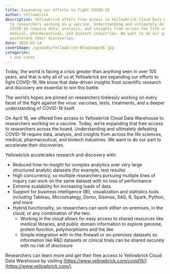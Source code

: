 ```yaml
---
title: Expanding our efforts to fight COVID-19
author: Yellowbrick
description: Yellowbrick offers free access to Yellowbrick Cloud Data Warehouse
  to researchers working on a vaccine. Understanding and ultimately defeating
  COVID-19 require data, analysis, and insights from across the life sciences,
  medical, pharmaceutical, and biotech industries. We want to do our part to
  accelerate their discoveries.
date: 2020-05-14
coverImage: /uploads/Yellowbrick-BlogImage16.jpg
categories:
  - use cases
---
```


Today, the world is facing a crisis greater than anything seen in over 100 years, and that is why all of us at Yellowbrick are expanding our efforts to fight COVID-19. We know that data-driven insights from scientific research and discovery are essential to win this battle.  

The world’s hopes are pinned on researchers tirelessly working on every facet of the fight against the virus: vaccines, tests, treatments, and a deeper understanding of COVID-19 itself.  

On April 16, we offered free access to Yellowbrick Cloud Data Warehouse to researchers working on a vaccine. Today, we’re expanding that free access to researchers across the board. Understanding and ultimately defeating COVID-19 require data, analysis, and insights from across the life sciences, medical, pharmaceutical, and biotech industries. We want to do our part to accelerate their discoveries.  

Yellowbrick accelerates research and discovery with:  

- Reduced time-to-insight for complex analytics over very large structured analytic datasets (for example, test results)
- High concurrency, so multiple researchers pursuing multiple lines of inquiry can work on the same dataset with no loss of performance
- Extreme scalability for increasing loads of data
- Support for business intelligence (BI), visualization and statistics tools including Tableau, Microstrategy, Domo, Sisense, SAS, R, Spark, Python, and more
- Hybrid functionality, so researchers can work either on-premises, in the cloud, or any combination of the two:
  - Working in the cloud allows for easy access to shared resources like medical libraries, and public domain information to explore genome, protein function, polymorphisms and the like
  - Simple integration with in-the-firewall or on-premises datasets so information like R&D datasets or clinical trials can be shared securely with no risk of disclosure  

Researchers can learn more and get their free access to Yellowbrick Cloud Data Warehouse by visiting [https://www.yellowbrick.com/covid19/](https://www.yellowbrick.com/).

